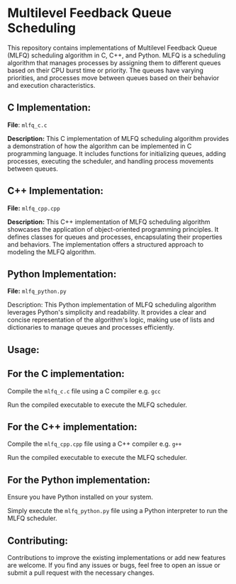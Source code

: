 # Multilevel Feedback Queue Scheduling

This repository contains implementations of Multilevel Feedback Queue (MLFQ) scheduling algorithm in C, C++, and Python. MLFQ is a scheduling algorithm that manages processes by assigning them to different queues based on their CPU burst time or priority. The queues have varying priorities, and processes move between queues based on their behavior and execution characteristics.

## C Implementation:

**File**: `mlfq_c.c`

**Description:** This C implementation of MLFQ scheduling algorithm provides a demonstration of how the algorithm can be implemented in C programming language. It includes functions for initializing queues, adding processes, executing the scheduler, and handling process movements between queues.

## C++ Implementation:

**File:** `mlfq_cpp.cpp`

**Description:** This C++ implementation of MLFQ scheduling algorithm showcases the application of object-oriented programming principles. It defines classes for queues and processes, encapsulating their properties and behaviors. The implementation offers a structured approach to modeling the MLFQ algorithm.

## Python Implementation:

**File:** `mlfq_python.py`

Description: This Python implementation of MLFQ scheduling algorithm leverages Python's simplicity and readability. It provides a clear and concise representation of the algorithm's logic, making use of lists and dictionaries to manage queues and processes efficiently.

## Usage:

## For the C implementation:

Compile the `mlfq_c.c` file using a C compiler e.g. `gcc`

Run the compiled executable to execute the MLFQ scheduler.
## For the C++ implementation:

Compile the `mlfq_cpp.cpp` file using a C++ compiler e.g. `g++`

Run the compiled executable to execute the MLFQ scheduler.

## For the Python implementation:

Ensure you have Python installed on your system.

Simply execute the `mlfq_python.py` file using a Python interpreter to run the MLFQ scheduler.

## Contributing:

Contributions to improve the existing implementations or add new features are welcome. If you find any issues or bugs, feel free to open an issue or submit a pull request with the necessary changes.

